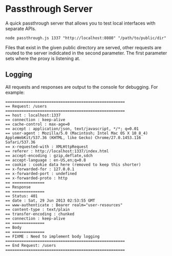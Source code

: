 # Passthrough Server
A quick passthrough server that allows you to test local interfaces with separate APIs.

```
node passthrough.js 1337 "http://localhost:8080" "/path/to/public/dir"
```

Files that exist in the given public directory are served, other requests are routed to the server indidcated in the second parameter.  The first parameter sets where the proxy is listening at.

## Logging
All requests and responses are output to the console for debugging. For example:

```
====================================================
== Request: /users
====================================================
== host : localhost:1337
== connection : keep-alive
== cache-control : max-age=0
== accept : application/json, text/javascript, */*; q=0.01
== user-agent : Mozilla/5.0 (Macintosh; Intel Mac OS X 10_8_4) AppleWebKit/537.36 (KHTML, like Gecko) Chrome/27.0.1453.116 Safari/537.36
== x-requested-with : XMLHttpRequest
== referer : http://localhost:1337/index.html
== accept-encoding : gzip,deflate,sdch
== accept-language : en-US,en;q=0.8
== cookie : cookie data here (removed to keep this shorter)
== x-forwarded-for : 127.0.0.1
== x-forwarded-port : undefined
== x-forwarded-proto : http
== ==============
== Response
== ==============
== Status: 401
== date : Sat, 29 Jun 2013 02:53:55 GMT
== www-authenticate : Bearer realm="user-resources"
== content-type : text/plain
== transfer-encoding : chunked
== connection : keep-alive
== ==============
== Body
== ==============
== FIXME : Need to implement body logging
====================================================
== End Request: /users
====================================================
```